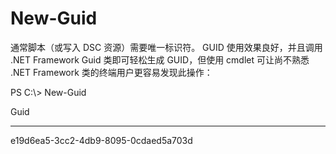 # New-Guid
通常脚本（或写入 DSC 资源）需要唯一标识符。 GUID 使用效果良好，并且调用 .NET Framework Guid 类即可轻松生成 GUID，但使用 cmdlet 可让尚不熟悉 .NET Framework 类的终端用户更容易发现此操作：

PS C:\\&gt; New-Guid

Guid

----

e19d6ea5-3cc2-4db9-8095-0cdaed5a703d


<!--HONumber=Jun16_HO4-->


